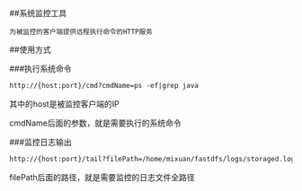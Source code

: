 ##系统监控工具
```text
为被监控的客户端提供远程执行命令的HTTP服务
```

##使用方式

###执行系统命令
```html
http://{host:port}/cmd?cmdName=ps -ef|grep java
```
其中的host是被监控客户端的IP

cmdName后面的参数，就是需要执行的系统命令

###监控日志输出
```html
http://{host:port}/tail?filePath=/home/mixuan/fastdfs/logs/storaged.log
```
filePath后面的路径，就是需要监控的日志文件全路径

